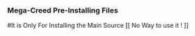 ### Mega-Creed Pre-Installing Files

#It is Only For Installing the Main Source
[[ No Way to use it ! ]]

